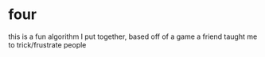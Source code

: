 # four
this is a fun algorithm I put together, based off of a game a friend taught me to trick/frustrate people
